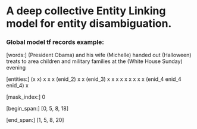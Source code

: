 # A deep collective Entity Linking model for entity disambiguation.

### Global model tf records example:

[words:]
(President Obama) and his wife (Michelle) handed out (Halloween) treats to area children and military families at the (White House Sunday) evening

[entities:]
(x         x)     x   x   x    (enid_2)   x      x   (enid_3)    x      x  x    x        x   x         x       x  x   (enid_4 enid_4 enid_4) x

[mask_index:]
0

[begin_span:]
[0, 5, 8, 18]

[end_span:]
[1, 5, 8, 20]